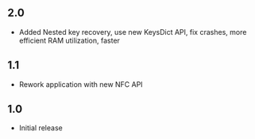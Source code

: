 ## 2.0
 - Added Nested key recovery, use new KeysDict API, fix crashes, more efficient RAM utilization, faster
## 1.1
 - Rework application with new NFC API
## 1.0
 - Initial release
